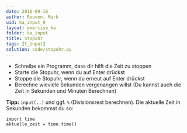 ```yaml
---
date: 2016-09-16
author: Rouven, Mark
uid: ka_input_9
layout: exercise_ka
folder: ka_input
title: Stopuhr
tags: [t_input]
solution: code/stopuhr.py
---
```


- Schreibe ein Programm, dass dir hilft die Zeit zu stoppen
- Starte die Stopuhr, wenn du auf Enter drückst
- Stoppe die Stopuhr, wenn du erneut auf Enter drückst
- Berechne wieviele Sekunden vergenangen willst (Du kannst auch die Zeit in Sekunden und Minuten Berechnen)

**Tipp:** `input(..)` und ggf. `%` (Divisionsrest berechnen). Die aktuelle Zeit in Sekunden bekommst du so:

```
import time
aktuelle_zeit = time.time()
```



